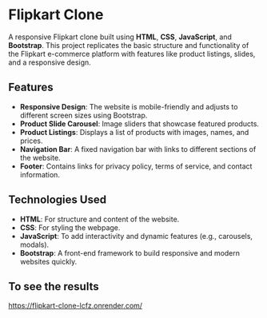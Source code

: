# Flipkart Clone

A responsive Flipkart clone built using **HTML**, **CSS**, **JavaScript**, and **Bootstrap**. This project replicates the basic structure and functionality of the Flipkart e-commerce platform with features like product listings, slides, and a responsive design.

## Features

- **Responsive Design**: The website is mobile-friendly and adjusts to different screen sizes using Bootstrap.
- **Product Slide Carousel**: Image sliders that showcase featured products.
- **Product Listings**: Displays a list of products with images, names, and prices.
- **Navigation Bar**: A fixed navigation bar with links to different sections of the website.
- **Footer**: Contains links for privacy policy, terms of service, and contact information.

## Technologies Used

- **HTML**: For structure and content of the website.
- **CSS**: For styling the webpage.
- **JavaScript**: To add interactivity and dynamic features (e.g., carousels, modals).
- **Bootstrap**: A front-end framework to build responsive and modern websites quickly.

## To see the results
https://flipkart-clone-lcfz.onrender.com/

